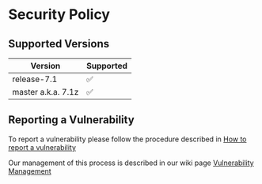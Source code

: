 # Security Policy

## Supported Versions

| Version             | Supported          |
| ------------------- | ------------------ |
| release-7.1         | :white_check_mark: |
| master a.k.a. 7.1z  | :white_check_mark: |

## Reporting a Vulnerability

To report a vulnerability please follow the procedure described in [How to report a vulnerability](https://wiki.idempiere.org/en/How_to_report_a_vulnerability)

Our management of this process is described in our wiki page [Vulnerability Management](https://wiki.idempiere.org/en/Vulnerability_Management)
